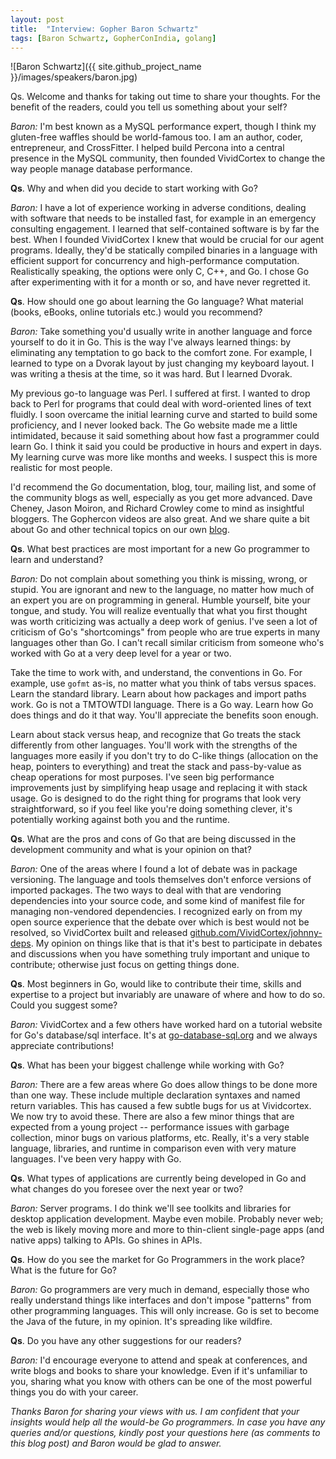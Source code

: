 ```yaml
---
layout: post
title:  "Interview: Gopher Baron Schwartz"
tags: [Baron Schwartz, GopherConIndia, golang]
---
```


![Baron Schwartz]({{ site.github_project_name }}/images/speakers/baron.jpg)

Qs. Welcome and thanks for taking out time to share your thoughts. For the benefit of the readers, could you tell us something about your self?

_Baron:_ I'm best known as a MySQL performance expert, though I think my gluten-free waffles should be world-famous too. I am an author, coder, entrepreneur, and CrossFitter. I helped build Percona into a central presence in the MySQL community, then founded VividCortex to change the way people manage database performance.

**Qs**. Why and when did you decide to start working with Go?

_Baron:_ I have a lot of experience working in adverse conditions, dealing with software that needs to be installed fast, for example in an emergency consulting engagement. I learned that self-contained software is by far the best. When I founded VividCortex I knew that would be crucial for our agent programs. Ideally, they'd be statically compiled binaries in a language with efficient support for concurrency and high-performance computation. Realistically speaking, the options were only C, C++, and Go. I chose Go after experimenting with it for a month or so, and have never regretted it.

**Qs**. How should one go about learning the Go language? What material (books, eBooks, online tutorials etc.) would you recommend?

_Baron:_ Take something you'd usually write in another language and force yourself to do it in Go. This is the way I've always learned things: by eliminating any temptation to go back to the comfort zone. For example, I learned to type on a Dvorak layout by just changing my keyboard layout. I was writing a thesis at the time, so it was hard. But I learned Dvorak.

My previous go-to language was Perl. I suffered at first. I wanted to drop back to Perl for programs that could deal with word-oriented lines of text fluidly. I soon overcame the initial learning curve and started to build some proficiency, and I never looked back. The Go website made me a little intimidated, because it said something about how fast a programmer could learn Go. I think it said you could be productive in hours and expert in days. My learning curve was more like months and weeks. I suspect this is more realistic for most people.

I'd recommend the Go documentation, blog, tour, mailing list, and some of the community blogs as well, especially as you get more advanced. Dave Cheney, Jason Moiron, and Richard Crowley come to mind as insightful bloggers. The Gophercon videos are also great. And we share quite a bit about Go and other technical topics on our own [blog](https://vividcortex.com/blog/).

**Qs**. What best practices are most important for a new Go programmer to learn and understand?

_Baron:_ Do not complain about something you think is missing, wrong, or stupid. You are ignorant and new to the language, no matter how much of an expert you are on programming in general. Humble yourself, bite your tongue, and study. You will realize eventually that what you first thought was worth criticizing was actually a deep work of genius. I've seen a lot of criticism of Go's "shortcomings" from people who are true experts in many languages other than Go. I can't recall similar criticism from someone who's worked with Go at a very deep level for a year or two.

Take the time to work with, and understand, the conventions in Go. For example, use `gofmt` as-is, no matter what you think of tabs versus spaces. Learn the standard library. Learn about how packages and import paths work. Go is not a TMTOWTDI language. There is a Go way. Learn how Go does things and do it that way. You'll appreciate the benefits soon enough.

Learn about stack versus heap, and recognize that Go treats the stack differently from other languages. You'll work with the strengths of the languages more easily if you don't try to do C-like things (allocation on the heap, pointers to everything) and treat the stack and pass-by-value as cheap operations for most purposes. I've seen big performance improvements just by simplifying heap usage and replacing it with stack usage. Go is designed to do the right thing for programs that look very straightforward, so if you feel like you're doing something clever, it's potentially working against both you and the runtime.

**Qs**. What are the pros and cons of Go that are being discussed in the development community and what is your opinion on that?

_Baron:_ One of the areas where I found a lot of debate was in package versioning. The language and tools themselves don't enforce versions of imported packages. The two ways to deal with that are vendoring dependencies into your source code, and some kind of manifest file for managing non-vendored dependencies. I recognized early on from my open source experience that the debate over which is best would not be resolved, so VividCortex built and released [github.com/VividCortex/johnny-deps](https://github.com/VividCortex/johnny-deps). My opinion on things like that is that it's best to participate in debates and discussions when you have something truly important and unique to contribute; otherwise just focus on getting things done.

**Qs**. Most beginners in Go, would like to contribute their time, skills and expertise to a project but invariably are unaware of where and how to do so. Could you suggest some?

_Baron:_ VividCortex and a few others have worked hard on a tutorial website for Go's database/sql interface. It's at [go-database-sql.org](http://go-database-sql.org/) and we always appreciate contributions!

**Qs**. What has been your biggest challenge while working with Go?

_Baron:_ There are a few areas where Go does allow things to be done more than one way. These include multiple declaration syntaxes and named return variables. This has caused a few subtle bugs for us at Vividcortex. We now try to avoid these. There are also a few minor things that are expected from a young project -- performance issues with garbage collection, minor bugs on various platforms, etc. Really, it's a very stable language, libraries, and runtime in comparison even with very mature languages. I've been very happy with Go.

**Qs**. What types of applications are currently being developed in Go and what changes do you foresee over the next year or two?

_Baron:_ Server programs. I do think we'll see toolkits and libraries for desktop application development. Maybe even mobile. Probably never web; the web is likely moving more and more to thin-client single-page apps (and native apps) talking to APIs. Go shines in APIs. 

**Qs**. How do you see the market for Go Programmers in the work place? What is the future for Go?

_Baron:_ Go programmers are very much in demand, especially those who really understand things like interfaces and don't impose "patterns" from other programming languages. This will only increase. Go is set to become the Java of the future, in my opinion. It's spreading like wildfire.

**Qs**. Do you have any other suggestions for our readers?

_Baron:_ I'd encourage everyone to attend and speak at conferences, and write blogs and books to share your knowledge. Even if it's unfamiliar to you, sharing what you know with others can be one of the most powerful things you do with your career.

_Thanks Baron for sharing your views with us. I am confident that your insights would help all the would-be Go programmers. In case you have any queries and/or questions, kindly post your questions here (as comments to this blog post) and Baron would be glad to answer._